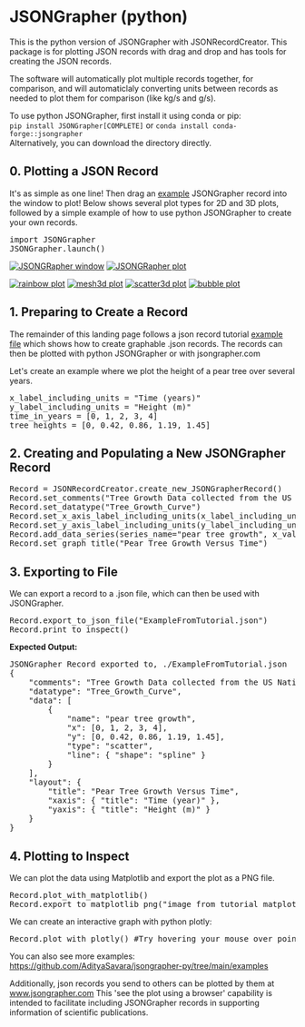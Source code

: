 # JSONGrapher (python)
This is the python version of JSONGrapher with JSONRecordCreator. This package is for plotting JSON records with drag and drop and has tools for creating the JSON records.

The software will automatically plot multiple records together, for comparison, and will automaticlaly converting units between records as needed to plot them for comparison (like kg/s and g/s).

To use python JSONGrapher, first install it using conda or pip:<br>
`pip install JSONGrapher[COMPLETE]` or `conda install conda-forge::jsongrapher` <br>
Alternatively, you can download the directory directly.<br> 

## **0\. Plotting a JSON Record**
It's as simple as one line! Then drag an [example](https://github.com/AdityaSavara/jsongrapher-py/tree/main/examples/example_1_drag_and_drop) JSONGrapher record into the window to plot!
Below shows several plot types for 2D and 3D plots, followed by a simple example of how to use python JSONGrapher to create your own records.
<pre>
import JSONGrapher 
JSONGrapher.launch()
</pre>

[![JSONGRapher window](https://raw.githubusercontent.com/AdityaSavara/JSONGrapher-py/main/JSONGrapher/JSONGrapherWindowShortened.png)](https://raw.githubusercontent.com/AdityaSavara/JSONGrapher-py/main/JSONGrapher/JSONGrapherWindowShortened.png) [![JSONGRapher plot](https://raw.githubusercontent.com/AdityaSavara/JSONGrapher-py/main/examples/example_1_drag_and_drop/UAN_DTA_image.png)](https://raw.githubusercontent.com/AdityaSavara/JSONGrapher-py/main/examples/example_1_drag_and_drop/UAN_DTA_image.png)

[![rainbow plot](https://raw.githubusercontent.com/AdityaSavara/JSONGrapher-py/main/examples/example_1_drag_and_drop/SrTiO3_rainbow_image.png)](https://raw.githubusercontent.com/AdityaSavara/JSONGrapher-py/main/examples/example_1_drag_and_drop/SrTiO3_rainbow_image.png)
[![mesh3d plot](https://raw.githubusercontent.com/AdityaSavara/JSONGrapher-py/main/examples/example_1_drag_and_drop/Rate_Constant_mesh3d.png)](https://raw.githubusercontent.com/AdityaSavara/JSONGrapher-py/main/examples/example_1_drag_and_drop/Rate_Constant_mesh3d.png)
[![scatter3d plot](https://raw.githubusercontent.com/AdityaSavara/JSONGrapher-py/main/examples/example_1_drag_and_drop/Rate_Constant_Scatter3d_example10.png)](https://raw.githubusercontent.com/AdityaSavara/JSONGrapher-py/main/examples/example_1_drag_and_drop/Rate_Constant_Scatter3d_example10.png)
[![bubble plot](https://raw.githubusercontent.com/AdityaSavara/JSONGrapher-py/main/examples/example_1_drag_and_drop/Rate_Constant_bubble.png)](https://raw.githubusercontent.com/AdityaSavara/JSONGrapher-py/main/examples/example_1_drag_and_drop/Rate_Constant_bubble.png)




## **1\. Preparing to Create a Record**

The remainder of this landing page follows a json record tutorial [example file](https://github.com/AdityaSavara/jsongrapher-py/blob/main/examples/example_2_creating_records_and_using_styles/example_2_json_record_tutorial.py) which shows how to create graphable .json records. The records can then be plotted with python JSONGrapher or with jsongrapher.com<br>

Let's create an example where we plot the height of a pear tree over several years. 
<pre>
x_label_including_units = "Time (years)"
y_label_including_units = "Height (m)"
time_in_years = [0, 1, 2, 3, 4]
tree_heights = [0, 0.42, 0.86, 1.19, 1.45]
</pre>

## **2\. Creating and Populating a New JSONGrapher Record**

<pre>
Record = JSONRecordCreator.create_new_JSONGrapherRecord()
Record.set_comments("Tree Growth Data collected from the US National Arboretum")
Record.set_datatype("Tree_Growth_Curve")
Record.set_x_axis_label_including_units(x_label_including_units)
Record.set_y_axis_label_including_units(y_label_including_units)
Record.add_data_series(series_name="pear tree growth", x_values=time_in_years, y_values=tree_heights, plot_type="scatter_spline")
Record.set_graph_title("Pear Tree Growth Versus Time")
</pre>

## **3\. Exporting to File**

We can export a record to a .json file, which can then be used with JSONGrapher. 
<pre>
Record.export_to_json_file("ExampleFromTutorial.json")
Record.print_to_inspect()
</pre>

<p><strong>Expected Output:</strong></p>
<pre>
JSONGrapher Record exported to, ./ExampleFromTutorial.json
{
    "comments": "Tree Growth Data collected from the US National Arboretum",
    "datatype": "Tree_Growth_Curve",
    "data": [
        {
            "name": "pear tree growth",
            "x": [0, 1, 2, 3, 4],
            "y": [0, 0.42, 0.86, 1.19, 1.45],
            "type": "scatter",
            "line": { "shape": "spline" }
        }
    ],
    "layout": {
        "title": "Pear Tree Growth Versus Time",
        "xaxis": { "title": "Time (year)" },
        "yaxis": { "title": "Height (m)" }
    }
}
</pre>

## **4\. Plotting to Inspect**

We can plot the data using Matplotlib and export the plot as a PNG file.
<pre>
Record.plot_with_matplotlib()
Record.export_to_matplotlib_png("image_from_tutorial_matplotlib_fig")
</pre>

We can create an interactive graph with python plotly:
<pre>
Record.plot_with_plotly() #Try hovering your mouse over points after this command!
</pre>


You can also see more examples: https://github.com/AdityaSavara/jsongrapher-py/tree/main/examples

Additionally, json records you send to others can be plotted by them at www.jsongrapher.com
This 'see the plot using a browser' capability is intended to facilitate including JSONGrapher records in supporting information of scientific publications.